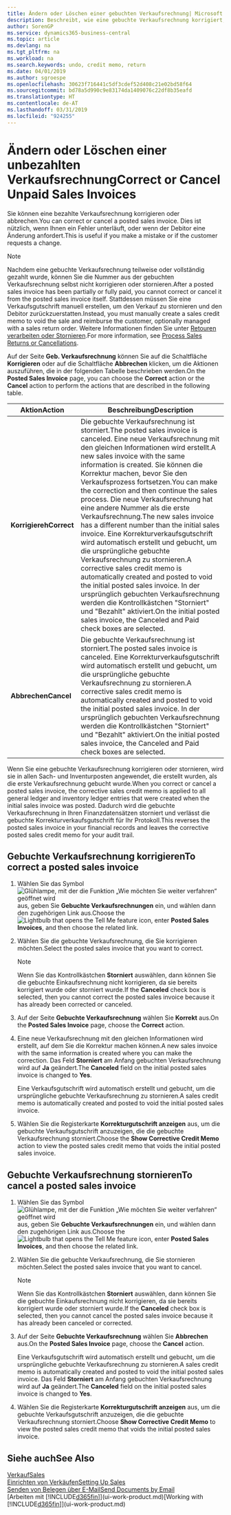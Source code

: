 ```yaml
---
title: Ändern oder Löschen einer gebuchten Verkaufsrechnung| Microsoft Docs
description: Beschreibt, wie eine gebuchte Verkaufsrechnung korrigiert, rückgängig gemacht oder eine Gutschrift angewendet wird.
author: SorenGP
ms.service: dynamics365-business-central
ms.topic: article
ms.devlang: na
ms.tgt_pltfrm: na
ms.workload: na
ms.search.keywords: undo, credit memo, return
ms.date: 04/01/2019
ms.author: sgroespe
ms.openlocfilehash: 30623f716441c5df3cdef52d408c21e02bd58f64
ms.sourcegitcommit: bd78a5d990c9e83174da1409076c22df8b35eafd
ms.translationtype: HT
ms.contentlocale: de-AT
ms.lasthandoff: 03/31/2019
ms.locfileid: "924255"
---
```

# <a name="correct-or-cancel-unpaid-sales-invoices"></a><span data-ttu-id="60741-103">Ändern oder Löschen einer unbezahlten Verkaufsrechnung</span><span class="sxs-lookup"><span data-stu-id="60741-103">Correct or Cancel Unpaid Sales Invoices</span></span>
<span data-ttu-id="60741-104">Sie können eine bezahlte Verkaufsrechnung korrigieren oder abbrechen.</span><span class="sxs-lookup"><span data-stu-id="60741-104">You can correct or cancel a posted sales invoice.</span></span> <span data-ttu-id="60741-105">Dies ist nützlich, wenn Ihnen ein Fehler unterläuft, oder wenn der Debitor eine Änderung anfordert.</span><span class="sxs-lookup"><span data-stu-id="60741-105">This is useful if you make a mistake or if the customer requests a change.</span></span>

> [!NOTE]  
>   <span data-ttu-id="60741-106">Nachdem eine gebuchte Verkaufsrechnung teilweise oder vollständig gezahlt wurde, können Sie die Nummer aus der gebuchten Verkaufsrechnung selbst nicht korrigieren oder stornieren.</span><span class="sxs-lookup"><span data-stu-id="60741-106">After a posted sales invoice has been partially or fully paid, you cannot correct or cancel it from the posted sales invoice itself.</span></span> <span data-ttu-id="60741-107">Stattdessen müssen Sie eine Verkaufsgutschrift manuell erstellen, um den Verkauf zu stornieren und den Debitor zurückzuerstatten.</span><span class="sxs-lookup"><span data-stu-id="60741-107">Instead, you must manually create a sales credit memo to void the sale and reimburse the customer, optionally managed with a sales return order.</span></span> <span data-ttu-id="60741-108">Weitere Informationen finden Sie unter [Retouren verarbeiten oder Stornieren](sales-how-process-sales-returns-cancellations.md).</span><span class="sxs-lookup"><span data-stu-id="60741-108">For more information, see [Process Sales Returns or Cancellations](sales-how-process-sales-returns-cancellations.md).</span></span>

<span data-ttu-id="60741-109">Auf der Seite **Geb. Verkaufsrechnung** können Sie auf die Schaltfläche **Korrigieren** oder auf die Schaltfläche **Abbrechen** klicken, um die Aktionen auszuführen, die in der folgenden Tabelle beschrieben werden.</span><span class="sxs-lookup"><span data-stu-id="60741-109">On the **Posted Sales Invoice** page, you can choose the **Correct** action or the **Cancel** action to perform the actions that are described in the following table.</span></span>

| <span data-ttu-id="60741-110">Aktion</span><span class="sxs-lookup"><span data-stu-id="60741-110">Action</span></span> | <span data-ttu-id="60741-111">Beschreibung</span><span class="sxs-lookup"><span data-stu-id="60741-111">Description</span></span> |
| --- | --- |
| <span data-ttu-id="60741-112">**Korrigiereh**</span><span class="sxs-lookup"><span data-stu-id="60741-112">**Correct**</span></span> |<span data-ttu-id="60741-113">Die gebuchte Verkaufsrechnung ist storniert.</span><span class="sxs-lookup"><span data-stu-id="60741-113">The posted sales invoice is canceled.</span></span> <span data-ttu-id="60741-114">Eine neue Verkaufsrechnung mit den gleichen Informationen wird erstellt.</span><span class="sxs-lookup"><span data-stu-id="60741-114">A new sales invoice with the same information is created.</span></span> <span data-ttu-id="60741-115">Sie können die Korrektur machen, bevor Sie den Verkaufsprozess fortsetzen.</span><span class="sxs-lookup"><span data-stu-id="60741-115">You can make the correction and then continue the sales process.</span></span> <span data-ttu-id="60741-116">Die neue Verkaufsrechnung hat eine andere Nummer als die erste Verkaufsrechnung.</span><span class="sxs-lookup"><span data-stu-id="60741-116">The new sales invoice has a different number than the initial sales invoice.</span></span> <span data-ttu-id="60741-117">Eine Korrekturverkaufsgutschrift wird automatisch erstellt und gebucht, um die ursprüngliche gebuchte Verkaufsrechnung zu stornieren.</span><span class="sxs-lookup"><span data-stu-id="60741-117">A corrective sales credit memo is automatically created and posted to void the initial posted sales invoice.</span></span> <span data-ttu-id="60741-118">In der ursprünglich gebuchten Verkaufsrechnung werden die Kontrollkästchen "Storniert" und "Bezahlt" aktiviert.</span><span class="sxs-lookup"><span data-stu-id="60741-118">On the initial posted sales invoice, the Canceled and Paid check boxes are selected.</span></span> |
| <span data-ttu-id="60741-119">**Abbrechen**</span><span class="sxs-lookup"><span data-stu-id="60741-119">**Cancel**</span></span> |<span data-ttu-id="60741-120">Die gebuchte Verkaufsrechnung ist storniert.</span><span class="sxs-lookup"><span data-stu-id="60741-120">The posted sales invoice is canceled.</span></span> <span data-ttu-id="60741-121">Eine Korrekturverkaufsgutschrift wird automatisch erstellt und gebucht, um die ursprüngliche gebuchte Verkaufsrechnung zu stornieren.</span><span class="sxs-lookup"><span data-stu-id="60741-121">A corrective sales credit memo is automatically created and posted to void the initial posted sales invoice.</span></span> <span data-ttu-id="60741-122">In der ursprünglich gebuchten Verkaufsrechnung werden die Kontrollkästchen "Storniert" und "Bezahlt" aktiviert.</span><span class="sxs-lookup"><span data-stu-id="60741-122">On the initial posted sales invoice, the Canceled and Paid check boxes are selected.</span></span> |

<span data-ttu-id="60741-123">Wenn Sie eine gebuchte Verkaufsrechnung korrigieren oder stornieren, wird sie in allen Sach- und Inventurposten angewendet, die erstellt wurden, als die erste Verkaufsrechnung gebucht wurde.</span><span class="sxs-lookup"><span data-stu-id="60741-123">When you correct or cancel a posted sales invoice, the corrective sales credit memo is applied to all general ledger and inventory ledger entries that were created when the initial sales invoice was posted.</span></span> <span data-ttu-id="60741-124">Dadurch wird die gebuchte Verkaufsrechnung in Ihren Finanzdatensätzen storniert und verlässt die gebuchte Korrekturverkaufsgutschrift für Ihr Protokoll.</span><span class="sxs-lookup"><span data-stu-id="60741-124">This reverses the posted sales invoice in your financial records and leaves the corrective posted sales credit memo for your audit trail.</span></span>

## <a name="to-correct-a-posted-sales-invoice"></a><span data-ttu-id="60741-125">Gebuchte Verkaufsrechnung korrigieren</span><span class="sxs-lookup"><span data-stu-id="60741-125">To correct a posted sales invoice</span></span>
1. <span data-ttu-id="60741-126">Wählen Sie das Symbol ![Glühlampe, mit der die Funktion „Wie möchten Sie weiter verfahren“ geöffnet wird](media/ui-search/search_small.png "Wie möchten Sie weiter verfahren?") aus, geben Sie **Gebuchte Verkaufsrechnungen** ein, und wählen dann den zugehörigen Link aus.</span><span class="sxs-lookup"><span data-stu-id="60741-126">Choose the ![Lightbulb that opens the Tell Me feature](media/ui-search/search_small.png "Tell me what you want to do") icon, enter **Posted Sales Invoices**, and then choose the related link.</span></span>  
2. <span data-ttu-id="60741-127">Wählen Sie die gebuchte Verkaufsrechnung, die Sie korrigieren möchten.</span><span class="sxs-lookup"><span data-stu-id="60741-127">Select the posted sales invoice that you want to correct.</span></span>

    > [!NOTE]  
    >   <span data-ttu-id="60741-128">Wenn Sie das Kontrollkästchen **Storniert** auswählen, dann können Sie die gebuchte Einkaufsrechnung nicht korrigieren, da sie bereits korrigiert wurde oder storniert wurde.</span><span class="sxs-lookup"><span data-stu-id="60741-128">If the **Canceled** check box is selected, then you cannot correct the posted sales invoice because it has already been corrected or canceled.</span></span>
3. <span data-ttu-id="60741-129">Auf der Seite **Gebuchte Verkaufsrechnung** wählen Sie **Korrekt** aus.</span><span class="sxs-lookup"><span data-stu-id="60741-129">On the **Posted Sales Invoice** page, choose the **Correct** action.</span></span>  
4. <span data-ttu-id="60741-130">Eine neue Verkaufsrechnung mit den gleichen Informationen wird erstellt, auf dem Sie die Korrektur machen können.</span><span class="sxs-lookup"><span data-stu-id="60741-130">A new sales invoice with the same information is created where you can make the correction.</span></span> <span data-ttu-id="60741-131">Das Feld **Storniert** am Anfang gebuchten Verkaufsrechnung wird auf **Ja** geändert.</span><span class="sxs-lookup"><span data-stu-id="60741-131">The **Canceled** field on the initial posted sales invoice is changed to **Yes**.</span></span>

    <span data-ttu-id="60741-132">Eine Verkaufsgutschrift wird automatisch erstellt und gebucht, um die ursprüngliche gebuchte Verkaufsrechnung zu stornieren.</span><span class="sxs-lookup"><span data-stu-id="60741-132">A sales credit memo is automatically created and posted to void the initial posted sales invoice.</span></span>
5. <span data-ttu-id="60741-133">Wählen Sie die Registerkarte **Korrekturgutschrift anzeigen** aus, um die gebuchte Verkaufsgutschrift anzuzeigen, die die gebuchte Verkaufsrechnung storniert.</span><span class="sxs-lookup"><span data-stu-id="60741-133">Choose the **Show Corrective Credit Memo** action to view the posted sales credit memo that voids the initial posted sales invoice.</span></span>

## <a name="to-cancel-a-posted-sales-invoice"></a><span data-ttu-id="60741-134">Gebuchte Verkaufsrechnung stornieren</span><span class="sxs-lookup"><span data-stu-id="60741-134">To cancel a posted sales invoice</span></span>
1. <span data-ttu-id="60741-135">Wählen Sie das Symbol ![Glühlampe, mit der die Funktion „Wie möchten Sie weiter verfahren“ geöffnet wird](media/ui-search/search_small.png "Wie möchten Sie weiter verfahren?") aus, geben Sie **Gebuchte Verkaufsrechnungen** ein, und wählen dann den zugehörigen Link aus.</span><span class="sxs-lookup"><span data-stu-id="60741-135">Choose the ![Lightbulb that opens the Tell Me feature](media/ui-search/search_small.png "Tell me what you want to do") icon, enter **Posted Sales Invoices**, and then choose the related link.</span></span>  
2. <span data-ttu-id="60741-136">Wählen Sie die gebuchte Verkaufsrechnung, die Sie stornieren möchten.</span><span class="sxs-lookup"><span data-stu-id="60741-136">Select the posted sales invoice that you want to cancel.</span></span>

    > [!NOTE]  
    >   <span data-ttu-id="60741-137">Wenn Sie das Kontrollkästchen **Storniert** auswählen, dann können Sie die gebuchte Einkaufsrechnung nicht korrigieren, da sie bereits korrigiert wurde oder storniert wurde.</span><span class="sxs-lookup"><span data-stu-id="60741-137">If the **Canceled** check box is selected, then you cannot cancel the posted sales invoice because it has already been canceled or corrected.</span></span>
3. <span data-ttu-id="60741-138">Auf der Seite **Gebuchte Verkaufsrechnung** wählen Sie **Abbrechen** aus.</span><span class="sxs-lookup"><span data-stu-id="60741-138">On the **Posted Sales Invoice** page, choose the **Cancel** action.</span></span>

    <span data-ttu-id="60741-139">Eine Verkaufsgutschrift wird automatisch erstellt und gebucht, um die ursprüngliche gebuchte Verkaufsrechnung zu stornieren.</span><span class="sxs-lookup"><span data-stu-id="60741-139">A sales credit memo is automatically created and posted to void the initial posted sales invoice.</span></span> <span data-ttu-id="60741-140">Das Feld **Storniert** am Anfang gebuchten Verkaufsrechnung wird auf **Ja** geändert.</span><span class="sxs-lookup"><span data-stu-id="60741-140">The **Canceled** field on the initial posted sales invoice is changed to **Yes**.</span></span>
4. <span data-ttu-id="60741-141">Wählen Sie die Registerkarte **Korrekturgutschrift anzeigen** aus, um die gebuchte Verkaufsgutschrift anzuzeigen, die die gebuchte Verkaufsrechnung storniert.</span><span class="sxs-lookup"><span data-stu-id="60741-141">Choose **Show Corrective Credit Memo** to view the posted sales credit memo that voids the initial posted sales invoice.</span></span>

## <a name="see-also"></a><span data-ttu-id="60741-142">Siehe auch</span><span class="sxs-lookup"><span data-stu-id="60741-142">See Also</span></span>
[<span data-ttu-id="60741-143">Verkauf</span><span class="sxs-lookup"><span data-stu-id="60741-143">Sales</span></span>](sales-manage-sales.md)  
[<span data-ttu-id="60741-144">Einrichten von Verkäufen</span><span class="sxs-lookup"><span data-stu-id="60741-144">Setting Up Sales</span></span>](sales-setup-sales.md)  
[<span data-ttu-id="60741-145">Senden von Belegen über E-Mail</span><span class="sxs-lookup"><span data-stu-id="60741-145">Send Documents by Email</span></span>](ui-how-send-documents-email.md)  
<span data-ttu-id="60741-146">[Arbeiten mit [!INCLUDE[d365fin](includes/d365fin_md.md)]](ui-work-product.md)</span><span class="sxs-lookup"><span data-stu-id="60741-146">[Working with [!INCLUDE[d365fin](includes/d365fin_md.md)]](ui-work-product.md)</span></span>
